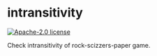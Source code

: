 # intransitivity

[![Apache-2.0 license](https://img.shields.io/badge/license-Apache--2.0-blue.svg)](LICENSE)

Check intransitivity of rock-scizzers-paper game.
